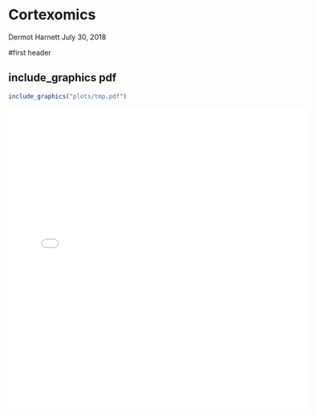 Cortexomics
================
Dermot Harnett
July 30, 2018

\#first
header

## include\_graphics pdf

``` r
include_graphics("plots/tmp.pdf")
```

<embed src="plots/tmp.pdf" title="caption" alt="caption" width="600px" height="600px" type="application/pdf" />
